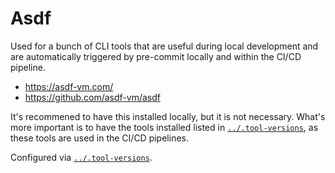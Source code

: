 # Asdf

Used for a bunch of CLI tools that are useful during local development and are
automatically triggered by pre-commit locally and within the CI/CD pipeline.

- https://asdf-vm.com/
- https://github.com/asdf-vm/asdf

It's recommened to have this installed locally, but it is not necessary. What's
more important is to have the tools installed listed in
[`../.tool-versions`](../.tool-versions), as these tools are used in the
CI/CD pipelines.

Configured via [`../.tool-versions`](../.tool-versions).
